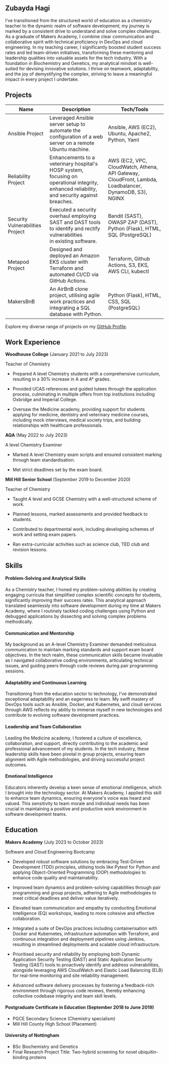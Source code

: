 ## Zubayda Hagi

I’ve transitioned from the structured world of education as a chemistry teacher to the dynamic realm of software development; my journey is marked by a consistent drive to understand and solve complex challenges. As a graduate of Makers Academy, I combine clear communication and collaborative spirit with technical proficiency in DevOps and cloud engineering. In my teaching career, I significantly boosted student success rates and led team-driven initiatives, transforming these mentoring and leadership qualities into valuable assets for the tech industry. With a foundation in Biochemistry and Genetics, my analytical mindset is well-suited for devising innovative solutions. I thrive on teamwork, adaptability, and the joy of demystifying the complex, striving to leave a meaningful impact in every project I undertake.

## Projects
 
| Name                    | Description                                                                                             | Tech/Tools                                      |
|-------------------------|---------------------------------------------------------------------------------------------------------|-------------------------------------------------|
| Ansible Project         | Leveraged Ansible server setup to automate the configuration of a web server on a remote Ubuntu machine. | Ansible, AWS (EC2), Ubuntu, Apache2, Python, Yaml|
| Reliability Project     | Enhancements to a veterinary hospital's HOSP system, focusing on operational integrity,<br>enhanced reliability, and security against breaches. | AWS (EC2, VPC, CloudWatch, Athena, API Gateway, CloudFront, Lambda, Loadbalancer, DynamoDB, S3), NGINX |
| Security Vulnerabilities Project | Executed a security overhaul employing SAST and DAST tools to identify and rectify vulnerabilities<br>in existing software. | Bandit (SAST), OWASP ZAP (DAST), Python (Flask), HTML, SQL (PostgreSQL) |
| Metapod Project         | Designed and deployed an Amazon EKS cluster with Terraform and automated CI/CD via GitHub Actions.       | Terraform, Github Actions, S3, EKS, AWS CLI, kubectl |
| MakersBnB               | An AirBnB clone project, utilising agile work practices and integrating a SQL database with Python.      | Python (Flask), HTML, CSS, SQL (PostgreSQL)     |


Explore my diverse range of projects on my [GitHub Profile](https://github.com/Zhagi).


## Work Experience

**Woodhouse College** (January 2021 to July 2023)  

Teacher of Chemistry

- Prepared A level Chemistry students with a comprehensive curriculum, resulting in a 30% increase in A and A* grades.
  
- Provided UCAS references and guided tutees through the application process, culminating in multiple offers from top institutions including Oxbridge and Imperial College.
  
- Oversaw the Medicine academy, providing support for students applying for medicine, dentistry and veterinary medicine courses, including mock interviews, medical society trips, and building relationships with healthcare professionals.
  

**AQA** (May 2022 to July 2023)  

A level Chemistry Examiner

- Marked A level Chemistry exam scripts and ensured consistent marking through team standardisation.
  
- Met strict deadlines set by the exam board.
  

**Mill Hill Senior School** (September 2019 to December 2020)  

Teacher of Chemistry

- Taught A level and GCSE Chemistry with a well-structured scheme of work.
  
- Planned lessons, marked assessments and provided feedback to students.
  
- Contributed to departmental work, including developing schemes of work and setting exam papers.

- Ran extra-curricular activities such as science club, TED club and revision lessons.
  
  

## Skills

#### Problem-Solving and Analytical Skills
As a Chemistry teacher, I honed my problem-solving abilities by creating engaging curricula that simplified complex scientific concepts for students, significantly improving their success rates. This analytical approach translated seamlessly into software development during my time at Makers Academy, where I routinely tackled coding challenges using Python and debugged applications by dissecting and solving complex problems methodically.

#### Communication and Mentorship
My background as an A-level Chemistry Examiner demanded meticulous communication to maintain marking standards and support exam board objectives. In the tech realm, these communication skills became invaluable as I navigated collaborative coding environments, articulating technical issues, and guiding peers through code reviews during pair programming sessions.

#### Adaptability and Continuous Learning
Transitioning from the education sector to technology, I've demonstrated exceptional adaptability and an eagerness to learn. My swift mastery of DevOps tools such as Ansible, Docker, and Kubernetes, and cloud services through AWS reflects my ability to immerse myself in new technologies and contribute to evolving software development practices.

#### Leadership and Team Collaboration
Leading the Medicine academy, I fostered a culture of excellence, collaboration, and support, directly contributing to the academic and professional advancement of my students. In the tech industry, these leadership skills have been pivotal in group projects, ensuring team alignment with Agile methodologies, and driving successful project outcomes.

#### Emotional Intelligence
Educators inherently develop a keen sense of emotional intelligence, which I brought into the technology sector. At Makers Academy, I applied this skill to enhance team dynamics, ensuring everyone's voice was heard and valued. This sensitivity to team morale and individual needs has been crucial in maintaining a positive and productive work environment in software development teams.


## Education

**Makers Academy** (July 2023 to October 2023)  

Software and Cloud Engineering Bootcamp

- Developed robust software solutions by embracing Test-Driven Development (TDD) principles, utilising tools like Pytest for Python and applying Object-Oriented Programming (OOP) methodologies to enhance code quality and maintainability.

- Improved team dynamics and problem-solving capabilities through pair programming and group projects, adhering to Agile methodologies to meet critical deadlines and deliver value iteratively.

- Elevated team communication and empathy by conducting Emotional Intelligence (EQ) workshops, leading to more cohesive and effective collaboration.

- Integrated a suite of DevOps practices including containerisation with Docker and Kubernetes, infrastructure automation with Terraform, and continuous integration and deployment pipelines using Jenkins, resulting in streamlined deployments and scalable cloud infrastructure.

- Prioritised security and reliability by employing both Dynamic Application Security Testing (DAST) and Static Application Security Testing (SAST) tools to proactively identify and address vulnerabilities, alongside leveraging AWS CloudWatch and Elastic Load Balancing (ELB) for real-time monitoring and site reliability management.

- Advanced software delivery processes by fostering a feedback-rich environment through rigorous code reviews, thereby enhancing collective codebase integrity and team skill levels.

#### Postgraduate Certificate in Education (September 2018 to June 2019)  

- PGCE Secondary Science (Chemistry specialism)
- Mill Hill County High School (Placement)

#### University of Nottingham

- BSc Biochemistry and Genetics
- Final Research Project Title: Two-hybrid screening for novel ubiquitin-binding proteins 
